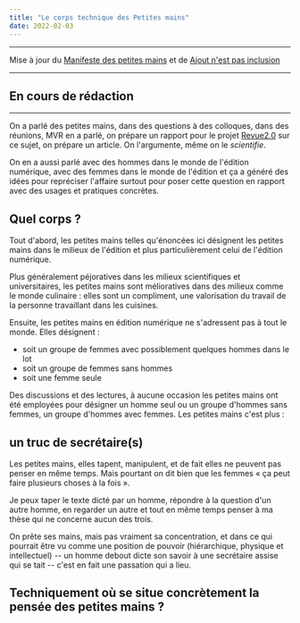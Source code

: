 ```yaml
---
title: "Le corps technique des Petites mains"
date: 2022-02-03
---
```


---------

Mise à jour du [Manifeste des petites mains](https://blank.blue/meditions/manifeste-des-petites-mains/) et de [Ajout n'est pas inclusion](https://blank.blue/meditions/ajout-nest-pas-inclusion//)

---------

## **En cours de rédaction**

-----

On a parlé des petites mains, dans des questions à des colloques, dans des réunions, MVR en a parlé, on prépare un rapport pour le projet [Revue2.0](http://revue20.org/) sur ce sujet, on prépare un article. On l'argumente, même on le *scientifie*.

On en a aussi parlé avec des hommes dans le monde de l'édition numérique, avec des femmes dans le monde de l'édition et ça a généré des idées pour repréciser l'affaire surtout pour poser cette question en rapport avec des usages et pratiques concrètes. 

## Quel corps ? 

Tout d'abord, les petites mains telles qu'énoncées ici désignent les petites mains dans le milieux de l'édition et plus particulièrement celui de l'édition numérique. 

Plus généralement péjoratives dans les milieux scientifiques et universitaires, les petites mains sont mélioratives dans des milieux comme le monde culinaire : elles sont un compliment, une valorisation du travail de la personne travaillant dans les cuisines. 

Ensuite, les petites mains en édition numérique ne s'adressent pas à tout le monde. Elles désignent :  

- soit un groupe de femmes avec possiblement quelques hommes dans le lot
- soit un groupe de femmes sans hommes
- soit une femme seule 

Des discussions et des lectures, à aucune occasion les petites mains ont été employées pour désigner un homme seul ou un groupe d'hommes sans femmes, un groupe d'hommes avec femmes. Les petites mains c'est plus :

## un truc de secrétaire(s)

Les petites mains, elles tapent, manipulent, et de fait elles ne peuvent pas penser en même temps. Mais pourtant on dit bien que les femmes « ça peut faire plusieurs choses à la fois ». 

Je peux taper le texte dicté par un homme, répondre à la question d'un autre homme, en regarder un autre et tout en même temps penser à ma thèse qui ne concerne aucun des trois. 

On prête ses mains, mais pas vraiment sa concentration, et dans ce qui pourrait être vu comme une position de pouvoir (hiérarchique, physique et intellectuel) -- un homme debout dicte son savoir à une secrétaire assise qui se tait -- c'est en fait une passation qui a lieu. 
 ## Techniquement où se situe concrètement la pensée des petites mains ? 

